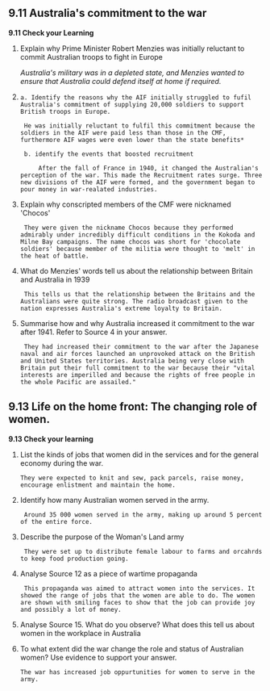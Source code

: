 ## 9.11 Australia's commitment to the war

**9.11 Check your Learning**

1. Explain why Prime Minister Robert Menzies was initially reluctant to commit Australian troops to fight in Europe

	*Australia's military was in a depleted state, and Menzies wanted to ensure that Australia could defend itself at home if required.*
	
2.  
	   a. Identify the reasons why the AIF initially struggled to fufil Australia's commitment of supplying 20,000 soldiers to support British troops in Europe.

		He was initially reluctant to fulfil this commitment because the soldiers in the AIF were paid less than those in the CMF, furthermore AIF wages were even lower than the state benefits*

		b. identify the events that boosted recruitment

			After the fall of France in 1940, it changed the Australian's perception of the war. This made the Recruitment rates surge. Three new divisions of the AIF were formed, and the government began to pour money in war-realated industries.

3. Explain why conscripted members of the CMF were nicknamed 'Chocos'

		They were given the nickname Chocos because they performed admirably under incredibly difficult conditions in the Kokoda and Milne Bay campaigns. The name chocos was short for 'chocolate soldiers' because member of the militia were thought to 'melt' in the heat of battle.

4. What do Menzies' words tell us about the relationship between Britain and Australia in 1939

		This tells us that the relationship between the Britains and the Australians were quite strong. The radio broadcast given to the nation expresses Australia's extreme loyalty to Britain.

5. Summarise how and why Australia increased it commitment to the war after 1941. Refer to Source 4 in your answer.

		They had increased their commitment to the war after the Japanese naval and air forces launched an unprovoked attack on the British and United States territories. Australia being very close with Britain put their full commitment to the war because their "vital interests are imperilled and because the rights of free people in the whole Pacific are assailed."

## 9.13 Life on the home front: The changing role of women.

**9.13 Check your learning**

1.  List the kinds of jobs that women did in the services and for the general economy during the war.

		They were expected to knit and sew, pack parcels, raise money, encourage enlistment and maintain the home.

2. Identify how many Australian women served in the army.

		Around 35 000 women served in the army, making up around 5 percent of the entire force.

3. Describe the purpose of the Woman's Land army

		They were set up to distribute female labour to farms and orcahrds to keep food production going.

4. Analyse Source 12 as a piece of wartime propaganda

		This propaganda was aimed to attract women into the services. It showed the range of jobs that the women are able to do. The women are shown with smiling faces to show that the job can provide joy and possibly a lot of money.

5.  Analyse Source 15. What do you observe? What does this tell us about women in the workplace in Australia


6.  To what extent did the war change the role and status of Australian women? Use evidence to support your answer.

		The war has increased job oppurtunities for women to serve in the army.
		